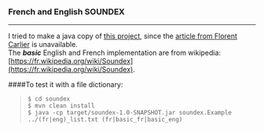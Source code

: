 ### French and English SOUNDEX

---

I tried to make a java copy of [this project](https://github.com/equipe22/phonicsFR), since the [article from Florent Carlier](http://info.univ-lemans.fr/~carlier/recherche/soundex.html) is unavailable.  
The ***basic*** English and French implementation are from wikipedia: [https://fr.wikipedia.org/wiki/Soundex](https://fr.wikipedia.org/wiki/Soundex).
    
####To test it with a file dictionary:  
>`$ cd soundex`  
`$ mvn clean install`   
`$ java -cp target/soundex-1.0-SNAPSHOT.jar soundex.Example ../(fr|eng)_list.txt (fr|basic_fr|basic_eng)`





 
